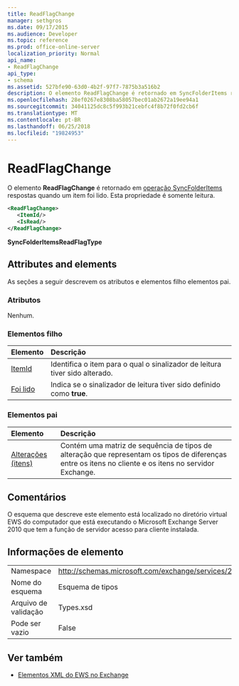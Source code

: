 ```yaml
---
title: ReadFlagChange
manager: sethgros
ms.date: 09/17/2015
ms.audience: Developer
ms.topic: reference
ms.prod: office-online-server
localization_priority: Normal
api_name:
- ReadFlagChange
api_type:
- schema
ms.assetid: 527bfe90-63d0-4b2f-97f7-7875b3a516b2
description: O elemento ReadFlagChange é retornado em SyncFolderItems respostas da operação quando um item foi lido. Esta propriedade é somente leitura.
ms.openlocfilehash: 28ef0267e8308ba58057bec01ab2672a19ee94a1
ms.sourcegitcommit: 34041125dc8c5f993b21cebfc4f8b72f0fd2cb6f
ms.translationtype: MT
ms.contentlocale: pt-BR
ms.lasthandoff: 06/25/2018
ms.locfileid: "19824953"
---
```

# <a name="readflagchange"></a>ReadFlagChange

O elemento **ReadFlagChange** é retornado em [operação SyncFolderItems](syncfolderitems-operation.md) respostas quando um item foi lido. Esta propriedade é somente leitura. 
  
```xml
<ReadFlagChange>
   <ItemId/>
   <IsRead/>
</ReadFlagChange>
```

 **SyncFolderItemsReadFlagType**
## <a name="attributes-and-elements"></a>Attributes and elements

As seções a seguir descrevem os atributos e elementos filho elementos pai.
  
### <a name="attributes"></a>Atributos

Nenhum.
  
### <a name="child-elements"></a>Elementos filho

|**Elemento**|**Descrição**|
|:-----|:-----|
|[ItemId](itemid.md) <br/> |Identifica o item para o qual o sinalizador de leitura tiver sido alterado.  <br/> |
|[Foi lido](isread.md) <br/> |Indica se o sinalizador de leitura tiver sido definido como **true**.  <br/> |
   
### <a name="parent-elements"></a>Elementos pai

|**Elemento**|**Descrição**|
|:-----|:-----|
|[Alterações (itens)](changes-items.md) <br/> |Contém uma matriz de sequência de tipos de alteração que representam os tipos de diferenças entre os itens no cliente e os itens no servidor Exchange.  <br/> |
   
## <a name="remarks"></a>Comentários

O esquema que descreve este elemento está localizado no diretório virtual EWS do computador que está executando o Microsoft Exchange Server 2010 que tem a função de servidor acesso para cliente instalada.
  
## <a name="element-information"></a>Informações de elemento

|||
|:-----|:-----|
|Namespace  <br/> |http://schemas.microsoft.com/exchange/services/2006/types  <br/> |
|Nome do esquema  <br/> |Esquema de tipos  <br/> |
|Arquivo de validação  <br/> |Types.xsd  <br/> |
|Pode ser vazio  <br/> |False  <br/> |
   
## <a name="see-also"></a>Ver também



- [Elementos XML do EWS no Exchange](ews-xml-elements-in-exchange.md)

